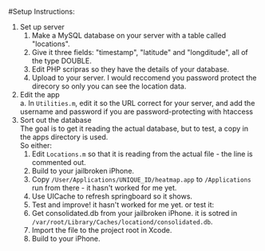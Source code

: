 #Setup Instructions:
1.  Set up server
    1.  Make a MySQL database on your server with a table called "locations".
    2.  Give it three fields: "timestamp", "latitude" and "longditude", all of the type DOUBLE.
    3.  Edit PHP scripras so they have the details of your database.
    4.  Upload to your server. I would reccomend you password protect the direcory so only you can see the location data.
2.  Edit the app  
    a. In `Utilities.m`, edit it so the URL correct for your server, and add the username and password if you are password-protecting with htaccess
3.  Sort out the database  
  The goal is to get it reading the actual database, but to test, a copy in the apps directory is used.  
  So either:
    1.  Edit `Locations.m` so that it is reading from the actual file - the line is commented out.
    2.  Build to your jailbroken iPhone.
    3.  Copy `/User/Applications/UNIQUE_ID/heatmap.app` to `/Applications` run from there - it hasn't worked for me yet.
    4.  Use UICache to refresh springboard so it shows.
    5.  Test and improve! it hasn't worked for me yet.
  or test it:
    1.  Get consolidated.db from your jailbroken iPhone. it is sotred in `/var/root/Library/Caches/locationd/consolidated.db`.
    2.  Import the file to the project root in Xcode.
    3.  Build to your iPhone.